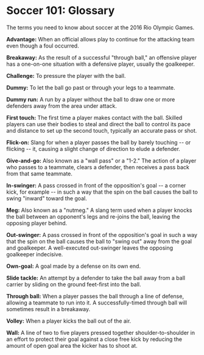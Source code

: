 Soccer 101: Glossary
====================

The terms you need to know about soccer at the 2016 Rio Olympic Games.

**Advantage:** When an official allows play to continue for the attacking team even though a foul occurred.

**Breakaway:** As the result of a successful "through ball," an offensive player has a one-on-one situation with a defensive player, usually the goalkeeper.

**Challenge:** To pressure the player with the ball.

**Dummy:** To let the ball go past or through your legs to a teammate.

**Dummy run:** A run by a player without the ball to draw one or more defenders away from the area under attack.

**First touch:** The first time a player makes contact with the ball. Skilled players can use their bodies to steal and direct the ball to control its pace and distance to set up the second touch, typically an accurate pass or shot.

**Flick-on:** Slang for when a player passes the ball by barely touching -- or flicking -- it, causing a slight change of direction to elude a defender.

**Give-and-go:** Also known as a "wall pass" or a "1-2." The action of a player who passes to a teammate, clears a defender, then receives a pass back from that same teammate.

**In-swinger:** A pass crossed in front of the opposition's goal -- a corner kick, for example -- in such a way that the spin on the ball causes the ball to swing "inward" toward the goal.

**Meg:** Also known as a "nutmeg." A slang term used when a player knocks the ball between an opponent's legs and re-joins the ball, leaving the opposing player behind.

**Out-swinger:** A pass crossed in front of the opposition's goal in such a way that the spin on the ball causes the ball to "swing out" away from the goal and goalkeeper. A well-executed out-swinger leaves the opposing goalkeeper indecisive.

**Own-goal:** A goal made by a defense on its own end.

**Slide tackle:** An attempt by a defender to take the ball away from a ball carrier by sliding on the ground feet-first into the ball.

**Through ball:** When a player passes the ball through a line of defense, allowing a teammate to run into it. A successfully-timed through ball will sometimes result in a breakaway.

**Volley:** When a player kicks the ball out of the air.

**Wall:** A line of two to five players pressed together shoulder-to-shoulder in an effort to protect their goal against a close free kick by reducing the amount of open goal area the kicker has to shoot at.


